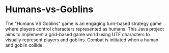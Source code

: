 # Humans-vs-Goblins
The "Humans VS Goblins" game is an engaging turn-based strategy game where players control characters represented as humans. This Java project aims to implement a grid-based game world using UTF characters to visually represent players and goblins. Combat is initiated when a human and goblin collide.
